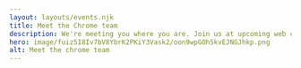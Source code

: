 ```yaml
---
layout: layouts/events.njk
title: Meet the Chrome team
description: We're meeting you where you are. Join us at upcoming web conferences in your region.
hero: image/fuiz5I8Iv7bV8YbrK2PKiY3Vask2/oon9wpGOh5kvEJNGJhkp.png
alt: Meet the chrome team
---
```


